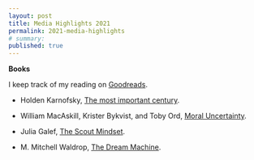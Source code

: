 ```yaml
---
layout: post
title: Media Highlights 2021
permalink: 2021-media-highlights
# summary: 
published: true
---
```


**Books**

I keep track of my reading on [Goodreads]( https://www.goodreads.com/danielmay).

* Holden Karnofsky, [
The most important century](https://www.cold-takes.com/most-important-century/).

* William MacAskill, Krister Bykvist, and Toby Ord, [Moral Uncertainty](https://www.moraluncertainty.com/).

* Julia Galef, [The Scout Mindset](https://www.vox.com/future-perfect/22410374/julia-galef-book-scout-mindset-interview-think).

* M. Mitchell Waldrop, [The Dream Machine](https://press.stripe.com/the-dream-machine).
